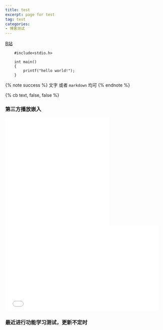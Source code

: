 ```yaml
---
title: test
excerpt: page for test
tag: test
categories: 
- 博客测试
---
```


[B站](https://www.bilibili.com)

```
    #include<stdio.h>

    int main()
    {
        printf("hello world!");
    }
```

{% note success %}
文字 或者 `markdown` 均可
{% endnote %}

{% cb text, false, false %}

### 第三方播放嵌入
<iframe frameborder="no" border="0" marginwidth="0" marginheight="0" width=330 height=86 src="//music.163.com/outchain/player?type=2&id=92311&auto=1&height=66"></iframe>
<iframe frameborder="no" border="0" marginwidth="0" marginheight="0" width=330 height=86 src="//music.163.com/outchain/player?type=2&id=92311&auto=1&height=66"></iframe>
<iframe frameborder="no" border="0" marginwidth="0" marginheight="0" width=330 height=86 src="//music.163.com/outchain/player?type=2&id=92311&auto=1&height=66"></iframe>
<iframe frameborder="no" border="0" marginwidth="0" marginheight="0" width=330 height=86 src="//music.163.com/outchain/player?type=2&id=92311&auto=1&height=66"></iframe>








<iframe src="//player.bilibili.com/player.html?aid=548092644&bvid=BV14q4y1K71L&cid=410803311&page=1" scrolling="no" border="0" frameborder="no" framespacing="0" allowfullscreen="true" width=490 height=270> </iframe>

### 最近进行功能学习测试，更新不定时